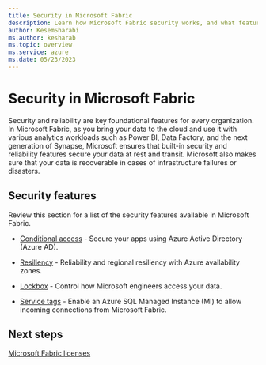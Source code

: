 ```yaml
---
title: Security in Microsoft Fabric
description: Learn how Microsoft Fabric security works, and what features are available.
author: KesemSharabi
ms.author: kesharab
ms.topic: overview
ms.service: azure
ms.date: 05/23/2023
---
```


# Security in Microsoft Fabric

Security and reliability are key foundational features for every organization. In Microsoft Fabric, as you bring your data to the cloud and use it with various analytics workloads such as Power BI, Data Factory, and the next generation of Synapse,  Microsoft ensures that built-in security and reliability features secure your data at rest and transit. Microsoft also makes sure that your data is recoverable in cases of infrastructure failures or disasters.

## Security features

Review this section for a list of the security features available in Microsoft Fabric.

* [Conditional access](security-conditional-access.md) - Secure your apps using Azure Active Directory (Azure AD).

* [Resiliency](az-resiliency.md) - Reliability and regional resiliency with Azure availability zones.

* [Lockbox](security-lockbox.md) - Control how Microsoft engineers access your data.

* [Service tags](security-service-tags.md) - Enable an Azure SQL Managed Instance (MI) to allow incoming connections from Microsoft Fabric.

## Next steps

[Microsoft Fabric licenses](../enterprise/licenses.md)
